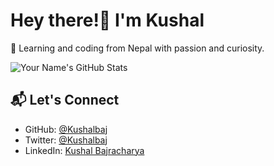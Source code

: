 # Hey there!👋 I'm Kushal

🚀 Learning and coding from Nepal with passion and curiosity.

![Your Name's GitHub Stats](https://github-readme-stats.vercel.app/api?username=Kushalbaj&show_icons=true&theme=dark&hide=stars)

## 📬 Let's Connect

- GitHub: [@Kushalbaj](https://github.com/Kushalbaj)
- Twitter: [@Kushalbaj](https://twitter.com/Kushalbaj)
- LinkedIn: [Kushal Bajracharya](https://www.linkedin.com/in/kushal-bajracharya-a5293a211/)



